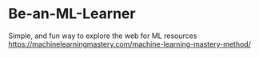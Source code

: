 # Be-an-ML-Learner
Simple, and fun way to explore the web for ML resources
https://machinelearningmastery.com/machine-learning-mastery-method/
